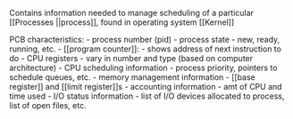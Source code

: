 Contains information needed to manage scheduling of a particular [[Processes ||process]], found in operating system [[Kernel]]

PCB characteristics:
	- process number (pid)
	- process state - new, ready, running, etc.
	- [[program counter]]: - shows address of next instruction to do
	- CPU registers - vary in number and type (based on computer architecture)
	- CPU scheduling information - process priority, pointers to schedule queues, etc.
	- memory management information - [[base register]] and [[limit register]]s
	- accounting information - amt of CPU and time used
	- I/O status information - list of I/O devices allocated to process, list of open files, etc.